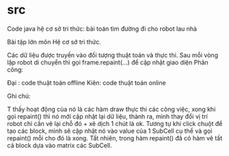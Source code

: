 # src
Code java hệ cơ sở tri thức: bài toán tìm đường đi cho robot  lau nhà

Bài tập lớn môn Hệ cơ sở tri thức.

Các dữ liệu được truyền vào đối tượng thuật toán và thực thi.
Sau mỗi vòng lặp robot di chuyển thì gọi frame.repaint(...) để cập nhật giao diện
Phân công:

Đại : code thuật toán offline Kiên: code thuật toán online

Ghi chú:

T thấy hoạt động của nó là các hàm draw thực thi các công việc, xong khi gọi repaint() thì nó mới cập nhật lại dữ liệu, thành ra, mình thay đổi vị trí robot chỉ cần vẽ lại chỗ đó + xê dịch 1 chút là ok.
Tương tự khi click chuột để tạo các block, mình sẽ cập nhật nó vào value của 1 SubCell cụ thể và gọi repaint() mỗi cho đó là xong. Tất nhiên, trong hàm repaint() đã có hàm vẽ tất cả block dựa vào matrix các SubCell.
